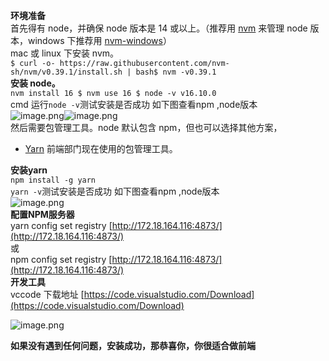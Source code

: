 **环境准备**<br />首先得有 node，并确保 node 版本是 14 或以上。（推荐用 [nvm](https://github.com/nvm-sh/nvm) 来管理 node 版本，windows 下推荐用 		[nvm-windows](https://github.com/coreybutler/nvm-windows)）<br />mac 或 linux 下安装 nvm。<br />`$ curl -o- https://raw.githubusercontent.com/nvm-sh/nvm/v0.39.1/install.sh | bash$ nvm -v0.39.1`<br />**安装 node。**<br />`nvm install 16 $ nvm use 16 $ node -v v16.10.0 `<br />cmd 运行` node -v `测试安装是否成功  如下图查看npm ,node版本<br />![image.png](https://cdn.nlark.com/yuque/0/2023/png/253706/1677638372409-2fb405a2-66d0-4e4e-bbc7-fe02d9aa3d05.png#averageHue=%23131211&clientId=ud99c8124-5578-4&from=paste&height=65&id=u85613899&originHeight=98&originWidth=423&originalType=binary&ratio=1.5&rotation=0&showTitle=false&size=5373&status=done&style=none&taskId=u7024a0fd-6921-40b3-a9a8-348ccda3aa9&title=&width=282)![image.png](https://cdn.nlark.com/yuque/0/2023/png/253706/1677638420628-659db08c-6141-44ab-9bba-cc39e9ca428d.png#averageHue=%23151413&clientId=ud99c8124-5578-4&from=paste&height=48&id=u5d18ccfc&originHeight=72&originWidth=332&originalType=binary&ratio=1.5&rotation=0&showTitle=false&size=3614&status=done&style=none&taskId=u07d99129-5cf6-4d0c-984b-3c00d76d316&title=&width=221.33333333333334)<br />然后需要包管理工具。node 默认包含 npm，但也可以选择其他方案，

- [Yarn](https://yarnpkg.com/getting-started/install)  前端部门现在使用的包管理工具。

**安装yarn**<br /> `npm install -g yarn `<br />` yarn -v `测试安装是否成功  如下图查看npm ,node版本<br />![image.png](https://cdn.nlark.com/yuque/0/2023/png/253706/1677638573532-7ab42614-de37-4e14-b059-6b2f7eb1a2bf.png#averageHue=%23131211&clientId=ud99c8124-5578-4&from=paste&height=51&id=ub89518f4&originHeight=77&originWidth=377&originalType=binary&ratio=1.5&rotation=0&showTitle=false&size=3856&status=done&style=none&taskId=ud61ec45d-3bca-4a92-85b7-e80c2ad5d34&title=&width=251.33333333333334)<br />**配置NPM服务器**<br />yarn config set registry [http://172.18.164.116:4873/](http://172.18.164.116:4873/)<br />或<br />npm config set registry [http://172.18.164.116:4873/](http://172.18.164.116:4873/)<br />**开发工具**<br />vccode  下载地址 [https://code.visualstudio.com/Download](https://code.visualstudio.com/Download) 

![image.png](https://cdn.nlark.com/yuque/0/2023/png/253706/1677638976365-6f99af4b-908e-4395-bc95-c0486b612e2d.png#averageHue=%239a8d5f&clientId=u000cb42e-fd55-4&from=paste&height=757&id=u400ad5d4&originHeight=1136&originWidth=2435&originalType=binary&ratio=1.5&rotation=0&showTitle=false&size=291225&status=done&style=none&taskId=u37619162-d538-4b60-9f8f-aaabc7944aa&title=&width=1623.3333333333333)

**如果没有遇到任何问题，安装成功，那恭喜你，你很适合做前端**
